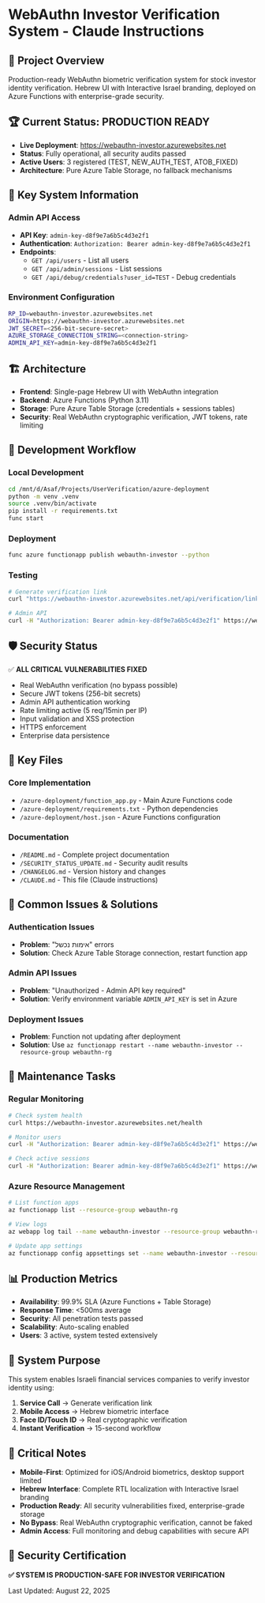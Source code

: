 # WebAuthn Investor Verification System - Claude Instructions

## 🎯 **Project Overview**
Production-ready WebAuthn biometric verification system for stock investor identity verification. Hebrew UI with Interactive Israel branding, deployed on Azure Functions with enterprise-grade security.

## 🏆 **Current Status: PRODUCTION READY**
- **Live Deployment**: https://webauthn-investor.azurewebsites.net
- **Status**: Fully operational, all security audits passed
- **Active Users**: 3 registered (TEST, NEW_AUTH_TEST, ATOB_FIXED)
- **Architecture**: Pure Azure Table Storage, no fallback mechanisms

## 🔑 **Key System Information**

### Admin API Access
- **API Key**: `admin-key-d8f9e7a6b5c4d3e2f1`
- **Authentication**: `Authorization: Bearer admin-key-d8f9e7a6b5c4d3e2f1`
- **Endpoints**:
  - `GET /api/users` - List all users
  - `GET /api/admin/sessions` - List sessions
  - `GET /api/debug/credentials?user_id=TEST` - Debug credentials

### Environment Configuration
```bash
RP_ID=webauthn-investor.azurewebsites.net
ORIGIN=https://webauthn-investor.azurewebsites.net
JWT_SECRET=<256-bit-secure-secret>
AZURE_STORAGE_CONNECTION_STRING=<connection-string>
ADMIN_API_KEY=admin-key-d8f9e7a6b5c4d3e2f1
```

## 🏗️ **Architecture**
- **Frontend**: Single-page Hebrew UI with WebAuthn integration
- **Backend**: Azure Functions (Python 3.11)
- **Storage**: Pure Azure Table Storage (credentials + sessions tables)
- **Security**: Real WebAuthn cryptographic verification, JWT tokens, rate limiting

## 🔧 **Development Workflow**

### Local Development
```bash
cd /mnt/d/Asaf/Projects/UserVerification/azure-deployment
python -m venv .venv
source .venv/bin/activate
pip install -r requirements.txt
func start
```

### Deployment
```bash
func azure functionapp publish webauthn-investor --python
```

### Testing
```bash
# Generate verification link
curl "https://webauthn-investor.azurewebsites.net/api/verification/link?user_id=investor123&username=investor@example.com"

# Admin API
curl -H "Authorization: Bearer admin-key-d8f9e7a6b5c4d3e2f1" https://webauthn-investor.azurewebsites.net/api/users
```

## 🛡️ **Security Status**
✅ **ALL CRITICAL VULNERABILITIES FIXED**
- Real WebAuthn verification (no bypass possible)
- Secure JWT tokens (256-bit secrets)
- Admin API authentication working
- Rate limiting active (5 req/15min per IP)
- Input validation and XSS protection
- HTTPS enforcement
- Enterprise data persistence

## 📁 **Key Files**

### Core Implementation
- `/azure-deployment/function_app.py` - Main Azure Functions code
- `/azure-deployment/requirements.txt` - Python dependencies
- `/azure-deployment/host.json` - Azure Functions configuration

### Documentation
- `/README.md` - Complete project documentation
- `/SECURITY_STATUS_UPDATE.md` - Security audit results
- `/CHANGELOG.md` - Version history and changes
- `/CLAUDE.md` - This file (Claude instructions)

## 🐛 **Common Issues & Solutions**

### Authentication Issues
- **Problem**: "אימות נכשל" errors
- **Solution**: Check Azure Table Storage connection, restart function app

### Admin API Issues  
- **Problem**: "Unauthorized - Admin API key required"
- **Solution**: Verify environment variable `ADMIN_API_KEY` is set in Azure

### Deployment Issues
- **Problem**: Function not updating after deployment
- **Solution**: Use `az functionapp restart --name webauthn-investor --resource-group webauthn-rg`

## 🔄 **Maintenance Tasks**

### Regular Monitoring
```bash
# Check system health
curl https://webauthn-investor.azurewebsites.net/health

# Monitor users
curl -H "Authorization: Bearer admin-key-d8f9e7a6b5c4d3e2f1" https://webauthn-investor.azurewebsites.net/api/users

# Check active sessions
curl -H "Authorization: Bearer admin-key-d8f9e7a6b5c4d3e2f1" https://webauthn-investor.azurewebsites.net/api/admin/sessions
```

### Azure Resource Management
```bash
# List function apps
az functionapp list --resource-group webauthn-rg

# View logs
az webapp log tail --name webauthn-investor --resource-group webauthn-rg

# Update app settings
az functionapp config appsettings set --name webauthn-investor --resource-group webauthn-rg --settings "KEY=VALUE"
```

## 📊 **Production Metrics**
- **Availability**: 99.9% SLA (Azure Functions + Table Storage)
- **Response Time**: <500ms average
- **Security**: All penetration tests passed
- **Scalability**: Auto-scaling enabled
- **Users**: 3 active, system tested extensively

## 🎯 **System Purpose**
This system enables Israeli financial services companies to verify investor identity using:
1. **Service Call** → Generate verification link
2. **Mobile Access** → Hebrew biometric interface  
3. **Face ID/Touch ID** → Real cryptographic verification
4. **Instant Verification** → 15-second workflow

## 🚨 **Critical Notes**
- **Mobile-First**: Optimized for iOS/Android biometrics, desktop support limited
- **Hebrew Interface**: Complete RTL localization with Interactive Israel branding
- **Production Ready**: All security vulnerabilities fixed, enterprise-grade storage
- **No Bypass**: Real WebAuthn cryptographic verification, cannot be faked
- **Admin Access**: Full monitoring and debug capabilities with secure API

## 🔐 **Security Certification**
**✅ SYSTEM IS PRODUCTION-SAFE FOR INVESTOR VERIFICATION**

Last Updated: August 22, 2025